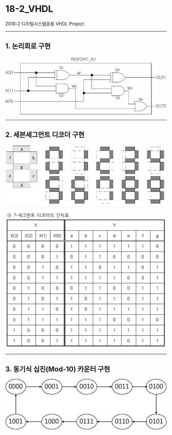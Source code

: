 # 18-2_VHDL
2018-2 디지털시스템응용 VHDL Project

---

## 1. 논리회로 구현
![project1](README/1.png)

---

## 2. 세븐세그먼트 디코더 구현
![project2](README/2.png)

![project2_1](README/2_1.png)

---

## 3. 동기식 십진(Mod-10) 카운터 구현
![project3](README/3.png)
